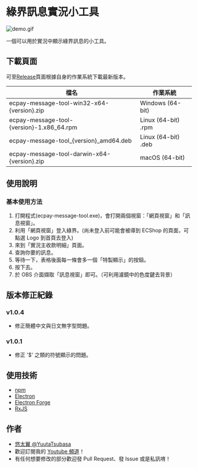 # 綠界訊息實況小工具

![demo.gif](demo.gif)

一個可以用於實況中顯示綠界訊息的小工具。

## 下載頁面

可至[Release](https://github.com/YuutaTsubasa/ecpay-message-tool/releases/)頁面根據自身的作業系統下載最新版本。

檔名 | 作業系統
--- | --- 
ecpay-message-tool-win32-x64-{version}.zip | Windows (64-bit)
ecpay-message-tool-{version}-1.x86_64.rpm | Linux (64-bit) .rpm
ecpay-message-tool_{version}_amd64.deb | Linux (64-bit) .deb
ecpay-message-tool-darwin-x64-{version}.zip | macOS (64-bit)

## 使用說明

### 基本使用方法
1. 打開程式(ecpay-message-tool.exe)，會打開兩個視窗：「網頁視窗」和「訊息視窗」。
2. 利用「網頁視窗」登入綠界。(尚未登入前可能會被導到 ECShop 的頁面，可點選 Logo 到首頁去登入)
4. 來到「實況主收款明細」頁面。
5. 查詢你要的訊息。
6. 等待一下，表格後面每一條會多一個「特製顯示」的按鈕。
7. 按下去。
8. 於 OBS 介面擷取「訊息視窗」即可。（可利用濾鏡中的色度鍵去背景）

## 版本修正紀錄

### v1.0.4
- 修正簡體中文與日文無字型問題。

### v1.0.1
- 修正 '$' 之類的符號顯示的問題。

## 使用技術
- [npm](https://www.electronjs.org/)
- [Electron](https://www.electronjs.org/)
- [Electron Forge](https://www.electronforge.io/)
- [RxJS](https://rxjs.dev/)

## 作者
- [悠太翼 @YuutaTsubasa](http://yutaii.run/twitter)
- 歡迎訂閱我的 [Youtube 頻道](http://yutaii.run/youtube)！
- 有任何想要修改的部分歡迎發 Pull Request、發 Issue 或是私訊唷！
